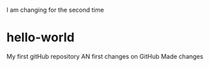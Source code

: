 I am changing for the second time
# hello-world
My first gitHub repository
AN first changes on GitHub
Made changes
